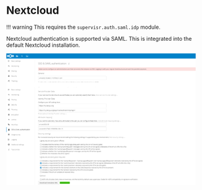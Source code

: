 # Nextcloud

!!! warning
    This requires the `supervisr.auth.saml.idp` module.

Nextcloud authentication is supported via SAML. This is integrated into the default Nextcloud installation.

![Screenshot](setup.png)

